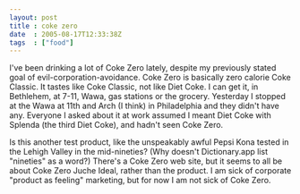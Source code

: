 ```yaml
---
layout: post
title : coke zero
date  : 2005-08-17T12:33:38Z
tags  : ["food"]
---
```

I've been drinking a lot of Coke Zero lately, despite my previously stated goal of evil-corporation-avoidance.  Coke Zero is basically zero calorie Coke Classic.  It tastes like Coke Classic, not like Diet Coke.  I can get it, in Bethlehem, at 7-11, Wawa, gas stations or the grocery.  Yesterday I stopped at the Wawa at 11th and Arch (I think) in Philadelphia and they didn't have any. Everyone I asked about it at work assumed I meant Diet Coke with Splenda (the third Diet Coke), and hadn't seen Coke Zero.

Is this another test product, like the unspeakably awful Pepsi Kona tested in the Lehigh Valley in the mid-nineties?  (Why doesn't Dictionary.app list "nineties" as a word?)  There's a Coke Zero web site, but it seems to all be about Coke Zero Juche Ideal, rather than the product.  I am sick of corporate "product as feeling" marketing, but for now I am not sick of Coke Zero. 
